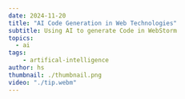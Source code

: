 ```yaml
---
date: 2024-11-20
title: "AI Code Generation in Web Technologies"
subtitle: Using AI to generate Code in WebStorm
topics:
  - ai
tags:
	- artifical-intelligence
author: hs
thumbnail: ./thumbnail.png
video: "./tip.webm"
---
```


